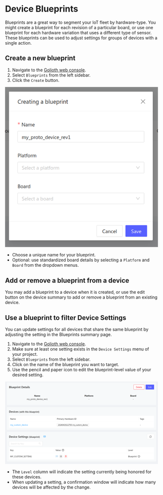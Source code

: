 # Device Blueprints

Blueprints are a great way to segment your IoT fleet by hardware-type. You might
create a blueprint for each revision of a particular board, or use one blueprint
for each hardware variation that uses a different type of sensor. These
blueprints can be used to adjust settings for groups of devices with a single
action.

## Create a new blueprint

1. Navigate to the [Golioth web console](https://console.golioth.io).
2. Select `Blueprints` from the left sidebar.
3. Click the `Create` button.

![Add a new blueprint](./assets/add_blueprint.png)

- Choose a unique name for your blueprint.
- Optional: use standardized board details by selecting a `Platform` and `Board`
  from the dropdown menus.

## Add or remove a blueprint from a device

You may add a blueprint to a device when it is created, or use the edit button
on the device summary to add or remove a blueprint from an existing device.

## Use a blueprint to filter Device Settings

You can update settings for all devices that share the same blueprint by
adjusting the setting in the Blueprints summary page.

1. Navigate to the [Golioth web console](https://console.golioth.io).
2. Make sure at least one setting exists in the `Device Settings` menu of your
   project.
3. Select `Blueprints` from the left sidebar.
4. Click on the name of the blueprint you want to target.
5. Use the pencil and paper icon to edit the blueprint-level value of your
   desired setting.

![Golioth blueprint details page](./assets/blueprint-details.png)

- The `Level` column will indicate the setting currently being honored for these
  devices.
- When updating a setting, a confirmation window will indicate how many devices
  will be affected by the change.
